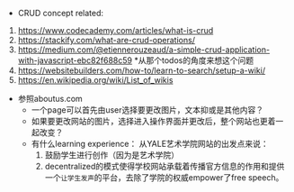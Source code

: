 - CRUD concept related:
1. https://www.codecademy.com/articles/what-is-crud
2. https://stackify.com/what-are-crud-operations/
3. https://medium.com/@etiennerouzeaud/a-simple-crud-application-with-javascript-ebc82f688c59 *从那个todos的角度来想这个问题
4. https://websitebuilders.com/how-to/learn-to-search/setup-a-wiki/
5. https://en.wikipedia.org/wiki/List_of_wikis
- 参照aboutus.com
  - 一个page可以首先由user选择要更改图片，文本抑或是其他内容？
  - 如果要更改网站的图片，选择进入操作界面并更改后，整个网站也更着一起改变？
  - 有什么learning experience： 从YALE艺术学院网站的出发点来说：
    1. 鼓励学生进行创作（因为是艺术学院）
    2. decentralized的模式使得学校网站承载着传播官方信息的作用和提供一个```让学生发声```的平台，去除了学院的权威empower了free speech。

